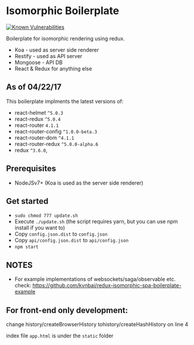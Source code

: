 # Isomorphic Boilerplate
[![Known Vulnerabilities](https://snyk.io/test/github/kvnbai/portfolio/badge.svg)](https://snyk.io/test/github/kvnbai/portfolio)


Boilerplate for isomorphic rendering using redux.
* Koa - used as server side renderer
* Restify - used as API server
* Mongoose - API DB
* React & Redux for anything else

## As of 04/22/17
This boilerplate implments the latest versions of:
* react-helmet `^5.0.3`
* react-redux `^5.0.4`
* react-router `4.1.1`
* react-router-config `^1.0.0-beta.3`
* react-router-dom `^4.1.1`
* react-router-redux `^5.0.0-alpha.6`
* redux `^3.6.0`,

## Prerequisites
* NodeJSv7+ (Koa is used as the server side renderer)

## Get started
* `sudo chmod 777 update.sh`
* Execute `./update.sh` (the script requires yarn, but you can use npm install if you want to)
* Copy `config.json.dist` to `config.json`
* Copy `api/config.json.dist` to `api/config.json`
* `npm start`

## NOTES
* For example implementations of websockets/saga/observable etc. check: https://github.com/kvnbai/redux-isomorphic-spa-boilerplate-example

## For front-end only development:
change history/createBrowserHistory tohistory/createHashHistory on line 4

index file `app.html` is under the `static` folder
